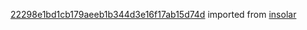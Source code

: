 [22298e1bd1cb179aeeb1b344d3e16f17ab15d74d](https://github.com/insolar/insolar/commit/22298e1bd1cb179aeeb1b344d3e16f17ab15d74d) imported from [insolar](https://github.com/insolar/insolar)
